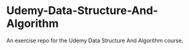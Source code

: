 # Udemy-Data-Structure-And-Algorithm
An exercise repo for the Udemy Data Structure And Algorithm course.
